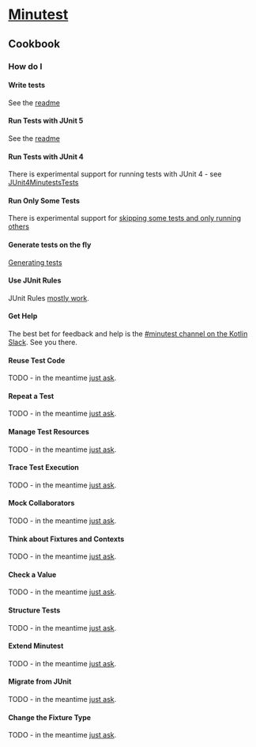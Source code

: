 # [Minutest](README.md)

## Cookbook

### How do I

#### Write tests

See the [readme](README.md)

#### Run Tests with JUnit 5

See the [readme](README.md)

#### Run Tests with JUnit 4

There is experimental support for running tests with JUnit 4 - see 
[JUnit4MinutestsTests](../core/src/test/kotlin/com/oneeyedmen/minutest/experimental/JUnit4MinutestsTests.kt)

#### Run Only Some Tests

There is experimental support for [skipping some tests and only running others](focus-and-skip.md)

#### Generate tests on the fly

[Generating tests](generating-tests.md)

#### Use JUnit Rules

JUnit Rules [mostly work](junit-rules.md).

#### Get Help

The best bet for feedback and help is the [#minutest channel on the Kotlin Slack](https://kotlinlang.slack.com/messages/CCYE00YM6). See you there.

#### Reuse Test Code

TODO - in the meantime [just ask](https://kotlinlang.slack.com/messages/CCYE00YM6).

#### Repeat a Test

TODO - in the meantime [just ask](https://kotlinlang.slack.com/messages/CCYE00YM6).

#### Manage Test Resources

TODO - in the meantime [just ask](https://kotlinlang.slack.com/messages/CCYE00YM6).

#### Trace Test Execution

TODO - in the meantime [just ask](https://kotlinlang.slack.com/messages/CCYE00YM6).

#### Mock Collaborators

TODO - in the meantime [just ask](https://kotlinlang.slack.com/messages/CCYE00YM6).

#### Think about Fixtures and Contexts

TODO - in the meantime [just ask](https://kotlinlang.slack.com/messages/CCYE00YM6).

#### Check a Value

TODO - in the meantime [just ask](https://kotlinlang.slack.com/messages/CCYE00YM6).

#### Structure Tests

TODO - in the meantime [just ask](https://kotlinlang.slack.com/messages/CCYE00YM6).

#### Extend Minutest

TODO - in the meantime [just ask](https://kotlinlang.slack.com/messages/CCYE00YM6).

#### Migrate from JUnit

TODO - in the meantime [just ask](https://kotlinlang.slack.com/messages/CCYE00YM6).

#### Change the Fixture Type

TODO - in the meantime [just ask](https://kotlinlang.slack.com/messages/CCYE00YM6).

